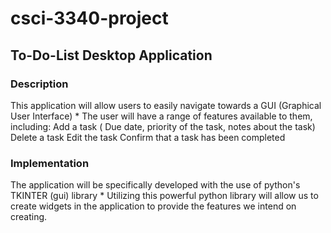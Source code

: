 # csci-3340-project

## To-Do-List Desktop Application 

### Description
This application will allow users to easily navigate towards a GUI (Graphical User Interface) * The user will have a range of features available to them, including: Add a task ( Due date, priority of the task, notes about the task) Delete a task Edit the task Confirm that a task has been completed
### Implementation
The application will be specifically developed with the use of python's TKINTER (gui) library * Utilizing this powerful python library will allow us to create widgets in the application to provide the features we intend on creating.

